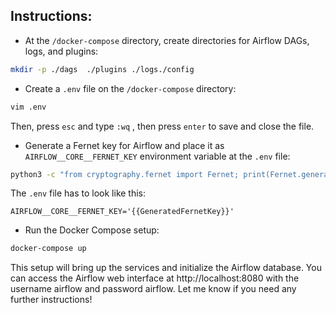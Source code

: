 ## Instructions:
* At the `/docker-compose` directory, create directories for Airflow DAGs, logs, and plugins:
```bash
mkdir -p ./dags  ./plugins ./logs./config
```
* Create a `.env` file on the `/docker-compose` directory:
```bash
vim .env
```

Then, press `esc` and type `:wq` , then press `enter` to save and close the file.

* Generate a Fernet key for Airflow and place it as `AIRFLOW__CORE__FERNET_KEY` environment variable at the `.env` file:
```bash
python3 -c "from cryptography.fernet import Fernet; print(Fernet.generate_key().decode())"
```

The `.env` file has to look like this:
```
AIRFLOW__CORE__FERNET_KEY='{{GeneratedFernetKey}}'
```

* Run the Docker Compose setup:
```bash
docker-compose up
```

This setup will bring up the services and initialize the Airflow database. You can access the Airflow web interface at http://localhost:8080 with the username airflow and password airflow. Let me know if you need any further instructions!